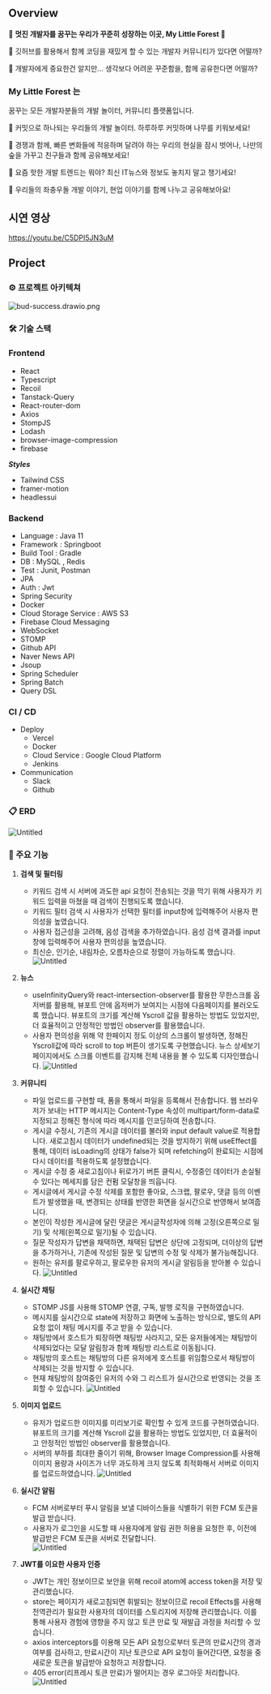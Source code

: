 ## Overview


🌲 **멋진 개발자를 꿈꾸는 우리가 꾸준히 성장하는 이곳,  My Little Forest  🌲**


💭 깃허브를 활용해서 함께 코딩을 재밌게 할 수 있는 개발자 커뮤니티가 있다면 어떨까?

💭 개발자에게 중요한건 알지만… 생각보다 어려운 꾸준함을, 함께 공유한다면 어떨까? 

### My Little Forest 는

꿈꾸는 모든 개발자분들의 개발 놀이터, 커뮤니티 플랫폼입니다.

🥜 커밋으로 하나되는 우리들의 개발 놀이터. 하루하루 커밋하며 나무를 키워보세요!

🌱 경쟁과 함께, 빠른 변화들에 적응하며 달려야 하는 우리의 현실을 잠시 벗어나, 나만의 숲을 가꾸고 친구들과 함께 공유해보세요!

🌷 요즘 핫한 개발 트렌드는 뭐야? 최신 IT뉴스와 정보도 놓치지 말고 챙기세요!

🎄 우리들의 좌충우돌 개발 이야기, 현업 이야기를 함께 나누고 공유해보아요!

## 시연 영상

https://youtu.be/C5DPI5JN3uM

## Project

### ⚙ 프로젝트 아키텍쳐
![bud-success.drawio.png](https://file.notion.so/f/s/befff80f-efe7-4bae-ba7e-ab53c06ff54f/bud-success.drawio.png?id=8e77263e-3c9f-4378-956e-3c22c0360959&table=block&spaceId=1785e024-9056-47a4-86a6-cabed72497fe&expirationTimestamp=1691762400000&signature=K3udt9A21rwbE42SDdmxjfeeWaZIO6SPfZ_CS7Fajts&downloadName=bud-success.drawio.png)

### 🛠 기술 스택
### Frontend

- React
- Typescript
- Recoil
- Tanstack-Query
- React-router-dom
- Axios
- StompJS
- Lodash
- browser-image-compression
- firebase

***Styles***

- Tailwind CSS
- framer-motion
- headlessui

### Backend

- Language : Java 11
- Framework : Springboot
- Build Tool : Gradle
- DB : MySQL , Redis
- Test : Junit, Postman
- JPA
- Auth : Jwt
- Spring Security
- Docker
- Cloud Storage Service : AWS S3
- Firebase Cloud Messaging
- WebSocket
- STOMP
- Github API
- Naver News API
- Jsoup
- Spring Scheduler
- Spring Batch
- Query DSL

### CI / CD

- Deploy
    - Vercel
    - Docker
    - Cloud Service  : Google Cloud Platform
    - Jenkins
- Communication
    - Slack
    - Github

### 📋 ERD
![Untitled](https://file.notion.so/f/s/6d5f6911-9ffa-46b0-9f7c-137675259111/Untitled.png?id=4d502ddf-4248-4b83-98f3-83c466092e8a&table=block&spaceId=1785e024-9056-47a4-86a6-cabed72497fe&expirationTimestamp=1691762400000&signature=XJv73DJs5PWl05V9cgifNGHSrnY3KHJpKQ5kHodMN8Q&downloadName=Untitled.png)

### 🔗 주요 기능

1.  **검색 및 필터링**
    - 키워드 검색 시 서버에 과도한 api 요청이 전송되는 것을 막기 위해 사용자가 키워드 입력을 마쳤을 때 검색이 진행되도록 했습니다.
    - 키워드 필터 검색 시 사용자가 선택한 필터를 input창에 입력해주어 사용자 편의성을 높였습니다.
    - 사용자 접근성을 고려해, 음성 검색을 추가하였습니다. 음성 검색 결과를 input창에 입력해주어 사용자 편의성을 높였습니다.
    - 최신순, 인기순, 내림차순, 오름차순으로 정렬이 가능하도록 했습니다.
    ![Untitled](https://file.notion.so/f/s/9d2ba556-1e8a-4cee-88dd-f2490d525e99/%EA%B2%80%EC%83%89_%EB%B0%8F_%ED%95%84%EB%8D%94_%EA%B8%B0%EB%8A%A5.gif?id=b505abc6-826a-4c08-9888-a09079d0b0dd&table=block&spaceId=1785e024-9056-47a4-86a6-cabed72497fe&expirationTimestamp=1691762400000&signature=nxXVMg07dYGWagneJi0X4uoRbdRiA5E5bwzlx4s81J4&downloadName=%EA%B2%80%EC%83%89+%EB%B0%8F+%ED%95%84%EB%8D%94+%EA%B8%B0%EB%8A%A5.gif)

1.  **뉴스**
    - useInfinityQuery와 react-intersection-observer를 활용한 무한스크롤
    옵저버를 활용해, 뷰포트 안에 옵저버가 보여지는 시점에 다음페이지를 불러오도록 했습니다.
    뷰포트의 크기를 계산해 Yscroll 값을 활용하는 방법도 있었지만, 더 효율적이고 안정적인 방법인 observer를 활용했습니다.
    - 사용자 편의성을 위해 약 한페이지 정도 이상의 스크롤이 발생하면, 정해진 Yscroll값에 따라 scroll to top 버튼이 생기도록 구현했습니다.
    뉴스 상세보기페이지에서도 스크롤 이벤트를 감지해 전체 내용을 볼 수 있도록 디자인했습니다.
    ![Untitled](https://file.notion.so/f/s/b4612843-13f0-4495-9381-7a8d17d61c84/ezgif.com-optimize_(1).gif?id=a8b4f85b-03b0-40e4-991b-beb5da12899b&table=block&spaceId=1785e024-9056-47a4-86a6-cabed72497fe&expirationTimestamp=1691762400000&signature=WesTpDIu_OXnpXgZvB_gLYclP-MvkpF9Rxug0AzXd8w&downloadName=ezgif.com-optimize+%281%29.gif)

1.  **커뮤니티**
    - 파일 업로드를 구현할 때, 폼을 통해서 파일을 등록해서 전송합니다.
    웹 브라우저가 보내는 HTTP 메시지는 Content-Type 속성이 multipart/form-data로 지정되고 정해진 형식에 따라 메시지를 인코딩하여 전송합니다.
    - 게시글 수정시, 기존의 게시글 데이터를 불러와 input default value로 적용합니다.
    새로고침시 데이터가 undefined되는 것을 방지하기 위해 useEffect를 통해, 데이터 isLoading의 상태가 false가 되며 refetching이 완료되는 시점에 다시 데이터를 적용하도록 설정했습니다.
    - 게시글 수정 중 새로고침이나 뒤로가기 버튼 클릭시, 수정중인 데이터가 손실될 수 있다는 메세지를 담은 컨펌 모달창을 띄웁니다.
    - 게시글에서 게시글 수정 삭제를 포함한 좋아요, 스크랩, 팔로우, 댓글 등의 이벤트가 발생했을 때, 변경되는 상태를 반영한 화면을 실시간으로 반영해서 보여줍니다.
    - 본인이 작성한 게시글에 달린 댓글은 게시글작성자에 의해 고정(오른쪽으로 밀기) 및 삭제(왼쪽으로 밀기)될 수 있습니다.
    - 질문 작성자가 답변을 채택하면, 채택된 답변은 상단에 고정되며, 더이상의 답변을 추가하거나, 기존에 작성된 질문 및 답변의 수정 및 삭제가 불가능해집니다.
    - 원하는 유저를 팔로우하고, 팔로우한 유저의 게시글 알림등을 받아볼 수 있습니다.
    ![Untitled](https://file.notion.so/f/s/e2cebb99-de71-4685-ba34-8b223e8cf127/ezgif.com-resize.gif?id=be8594db-7019-442e-8b6c-dcc5e5ef950e&table=block&spaceId=1785e024-9056-47a4-86a6-cabed72497fe&expirationTimestamp=1691762400000&signature=ZRfH84DthOkWsREgyeR6G2nlspfgUhKDH8Q2rA_yivI&downloadName=ezgif.com-resize.gif)

1.  **실시간 채팅**
    - STOMP JS를 사용해 STOMP 연결, 구독, 발행 로직을 구현하였습니다.
    - 메시지를 실시간으로 state에 저장하고 화면에 노출하는 방식으로, 별도의 API 요청 없이 채팅 메시지를 주고 받을 수 있습니다.
    - 채팅방에서 호스트가 퇴장하면 채팅방 사라지고, 모든 유저들에게는 채팅방이 삭제되었다는 모달 알림창과 함께 채팅방 리스트로 이동됩니다.
    - 채팅방의 호스트는 채팅방의 다른 유저에게 호스트를 위임함으로서 채팅방이 삭제되는 것을 방지할 수 있습니다.
    - 현재 채팅방의 참여중인 유저의 수와 그 리스트가 실시간으로 반영되는 것을 조회할 수 있습니다. 
    ![Untitled](https://file.notion.so/f/s/2863361b-3818-43b3-82bd-a6f4d820f468/ezgif.com-resize_(1).gif?id=28dcaf7b-6d4d-44b6-9018-78bff6172c7a&table=block&spaceId=1785e024-9056-47a4-86a6-cabed72497fe&expirationTimestamp=1691762400000&signature=jnxMslnuDukKUgRHy3WQnn8bBnlmqn-Q3dMFAaFLG8s&downloadName=ezgif.com-resize+%281%29.gif)

1.  **이미지 업로드**
    - 유저가 업로드한 이미지를 미리보기로 확인할 수 있게 코드를 구현하였습니다.
    뷰포트의 크기를 계산해 Yscroll 값을 활용하는 방법도 있었지만, 더 효율적이고 안정적인 방법인 observer를 활용했습니다.
    - 서버의 부하를 최대한 줄이기 위해, Browser Image Compression를 사용해 이미지 용량과 사이즈가 너무 과도하게 크지 않도록 최적화해서 서버로 이미지를 업로드하였습니다. 
    ![Untitled](https://file.notion.so/f/s/2713891f-bca1-48a2-bb81-2f8b4154a577/ezgif.com-video-to-gif.gif?id=b726dcbd-9dd3-4fd5-8e16-84efcd231d84&table=block&spaceId=1785e024-9056-47a4-86a6-cabed72497fe&expirationTimestamp=1691762400000&signature=Li2CWsUEbnjxseeEuXVqrSpwL4Fz1LMEdzHGkMtTt1s&downloadName=ezgif.com-video-to-gif.gif)

1.  **실시간 알림**
    - FCM 서버로부터 푸시 알림을 보낼 디바이스들을 식별하기 위한 FCM 토큰을 발급 받습니다.
    - 사용자가 로그인을 시도할 때 사용자에게 알림 권한 허용을 요청한 후, 
    이전에 발급받은 FCM 토큰을 서버로 전달합니다.   
    ![Untitled](https://file.notion.so/f/s/db13fd63-1ad8-48f6-8ea2-c0be849617dd/ezgif.com-video-to-gif_(2).gif?id=5e3e1ace-a4cf-462d-843e-27bbc8972a50&table=block&spaceId=1785e024-9056-47a4-86a6-cabed72497fe&expirationTimestamp=1691762400000&signature=-zTz4unJz-4preXbfy9ziTRglx3fsDwW5jq9GPae8zU&downloadName=ezgif.com-video-to-gif+%282%29.gif)

1.  **JWT를 이요한 사용자 인증**
    - JWT는 개인 정보이므로 보안을 위해 recoil atom에 access token을 저장 및 관리했습니다.
    - store는 페이지가 새로고침되면 휘발되는 정보이므로 recoil Effects를 사용해 전역관리가 필요한 사용자의 데이터를 스토리지에 저장해 관리했습니다. 이를 통해 사용자 경험에 영향을 주지 않고 토큰 만료 및 재발급 과정을 처리할 수 있습니다.
    - axios interceptors를 이용해 모든 API 요청으로부터 토큰의 만료시간의 경과 여부를 검사하고, 만료시간이 지난 토큰으로 API 요청이 들어간다면, 요청을 중 새로운 토큰을 발급받아 요청하고 저장합니다.
    - 405 error(리프레시 토큰 만료)가 떨어지는 경우 로그아웃 처리합니다.
    ![Untitled](https://file.notion.so/f/s/2d6578c9-44b0-4e8b-b0c4-e8b21f0b8167/ezgif.com-crop_(8).gif?id=12f781ef-a9a5-4964-89f6-a9033bff759c&table=block&spaceId=1785e024-9056-47a4-86a6-cabed72497fe&expirationTimestamp=1691762400000&signature=WA8K948QzhBFPsc1TpWSakfPbkB63mD0HBidQwbpt4Y&downloadName=ezgif.com-crop+%288%29.gif)
